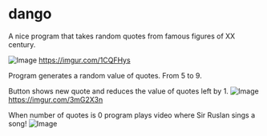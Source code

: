 # dango
A nice program that takes random quotes from famous figures of XX century.

![Image](https://imgur.com/1CQFHys)
https://imgur.com/1CQFHys

Program generates a random value of quotes. From 5 to 9.

Button shows new quote and reduces the value of quotes left by 1.
![Image](https://imgur.com/3mG2X3n)
https://imgur.com/3mG2X3n

When number of quotes is 0 program plays video where Sir Ruslan sings a song!
![Image](https://imgur.com/941OXnb)

